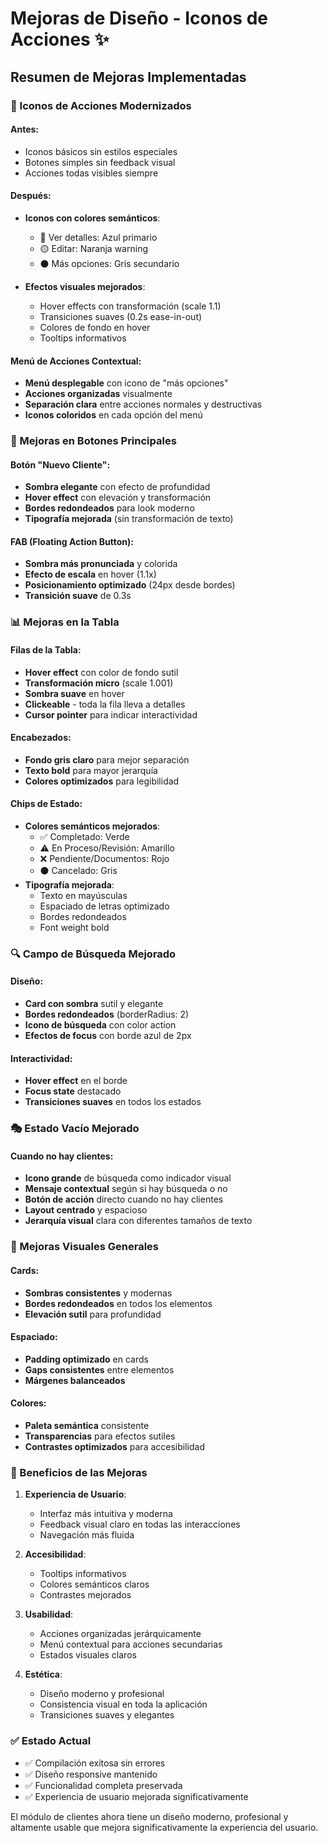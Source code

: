 # Mejoras de Diseño - Iconos de Acciones ✨

## Resumen de Mejoras Implementadas

### 🎨 Iconos de Acciones Modernizados

#### Antes:
- Iconos básicos sin estilos especiales
- Botones simples sin feedback visual
- Acciones todas visibles siempre

#### Después:
- **Iconos con colores semánticos**:
  - 🔵 Ver detalles: Azul primario
  - 🟡 Editar: Naranja warning
  - ⚫ Más opciones: Gris secundario

- **Efectos visuales mejorados**:
  - Hover effects con transformación (scale 1.1)
  - Transiciones suaves (0.2s ease-in-out)
  - Colores de fondo en hover
  - Tooltips informativos

#### Menú de Acciones Contextual:
- **Menú desplegable** con icono de "más opciones"
- **Acciones organizadas** visualmente
- **Separación clara** entre acciones normales y destructivas
- **Iconos coloridos** en cada opción del menú

### 🎯 Mejoras en Botones Principales

#### Botón "Nuevo Cliente":
- **Sombra elegante** con efecto de profundidad
- **Hover effect** con elevación y transformación
- **Bordes redondeados** para look moderno
- **Tipografía mejorada** (sin transformación de texto)

#### FAB (Floating Action Button):
- **Sombra más pronunciada** y colorida
- **Efecto de escala** en hover (1.1x)
- **Posicionamiento optimizado** (24px desde bordes)
- **Transición suave** de 0.3s

### 📊 Mejoras en la Tabla

#### Filas de la Tabla:
- **Hover effect** con color de fondo sutil
- **Transformación micro** (scale 1.001)
- **Sombra suave** en hover
- **Clickeable** - toda la fila lleva a detalles
- **Cursor pointer** para indicar interactividad

#### Encabezados:
- **Fondo gris claro** para mejor separación
- **Texto bold** para mayor jerarquía
- **Colores optimizados** para legibilidad

#### Chips de Estado:
- **Colores semánticos mejorados**:
  - ✅ Completado: Verde
  - ⚠️ En Proceso/Revisión: Amarillo
  - ❌ Pendiente/Documentos: Rojo
  - ⚫ Cancelado: Gris
- **Tipografía mejorada**:
  - Texto en mayúsculas
  - Espaciado de letras optimizado
  - Bordes redondeados
  - Font weight bold

### 🔍 Campo de Búsqueda Mejorado

#### Diseño:
- **Card con sombra** sutil y elegante
- **Bordes redondeados** (borderRadius: 2)
- **Icono de búsqueda** con color action
- **Efectos de focus** con borde azul de 2px

#### Interactividad:
- **Hover effect** en el borde
- **Focus state** destacado
- **Transiciones suaves** en todos los estados

### 🎭 Estado Vacío Mejorado

#### Cuando no hay clientes:
- **Icono grande** de búsqueda como indicador visual
- **Mensaje contextual** según si hay búsqueda o no
- **Botón de acción** directo cuando no hay clientes
- **Layout centrado** y espacioso
- **Jerarquía visual** clara con diferentes tamaños de texto

### 🎨 Mejoras Visuales Generales

#### Cards:
- **Sombras consistentes** y modernas
- **Bordes redondeados** en todos los elementos
- **Elevación sutil** para profundidad

#### Espaciado:
- **Padding optimizado** en cards
- **Gaps consistentes** entre elementos
- **Márgenes balanceados**

#### Colores:
- **Paleta semántica** consistente
- **Transparencias** para efectos sutiles
- **Contrastes optimizados** para accesibilidad

### 🚀 Beneficios de las Mejoras

1. **Experiencia de Usuario**:
   - Interfaz más intuitiva y moderna
   - Feedback visual claro en todas las interacciones
   - Navegación más fluida

2. **Accesibilidad**:
   - Tooltips informativos
   - Colores semánticos claros
   - Contrastes mejorados

3. **Usabilidad**:
   - Acciones organizadas jerárquicamente
   - Menú contextual para acciones secundarias
   - Estados visuales claros

4. **Estética**:
   - Diseño moderno y profesional
   - Consistencia visual en toda la aplicación
   - Transiciones suaves y elegantes

### ✅ Estado Actual
- ✅ Compilación exitosa sin errores
- ✅ Diseño responsive mantenido
- ✅ Funcionalidad completa preservada
- ✅ Experiencia de usuario mejorada significativamente

El módulo de clientes ahora tiene un diseño moderno, profesional y altamente usable que mejora significativamente la experiencia del usuario.
